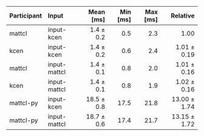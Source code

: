 | Participant | Input | Mean [ms] | Min [ms] | Max [ms] | Relative |
|:---|:---|---:|---:|---:|---:|
| mattcl | input-kcen | 1.4 ± 0.2 | 0.5 | 2.3 | 1.00 |
| kcen | input-kcen | 1.4 ± 0.2 | 0.6 | 2.4 | 1.01 ± 0.19 |
| mattcl | input-mattcl | 1.4 ± 0.1 | 0.8 | 2.0 | 1.01 ± 0.16 |
| kcen | input-mattcl | 1.4 ± 0.1 | 0.8 | 1.9 | 1.02 ± 0.16 |
| mattcl-py | input-kcen | 18.5 ± 0.8 | 17.5 | 21.8 | 13.00 ± 1.74 |
| mattcl-py | input-mattcl | 18.7 ± 0.6 | 17.4 | 21.7 | 13.15 ± 1.72 |
